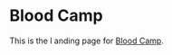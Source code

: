 # Blood Camp
This is the l anding page for [Blood Camp](https://github.com/sahilsaha7773/Blood-Camp-back-end).